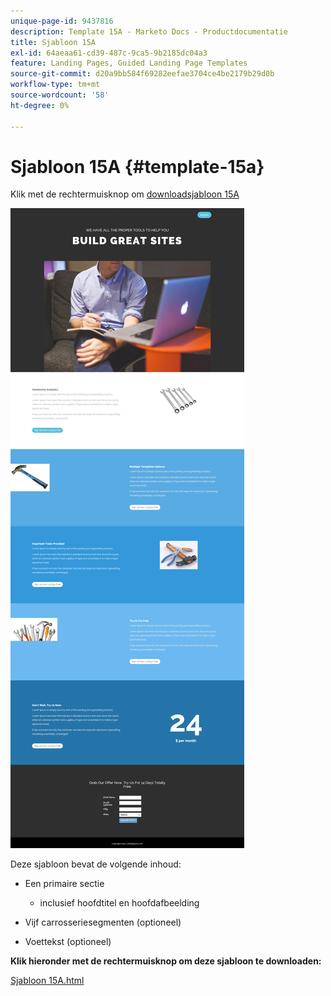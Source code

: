```yaml
---
unique-page-id: 9437816
description: Template 15A - Marketo Docs - Productdocumentatie
title: Sjabloon 15A
exl-id: 64aeaa61-cd39-487c-9ca5-9b2185dc04a3
feature: Landing Pages, Guided Landing Page Templates
source-git-commit: d20a9bb584f69282eefae3704ce4be2179b29d0b
workflow-type: tm+mt
source-wordcount: '58'
ht-degree: 0%

---
```


# Sjabloon 15A {#template-15a}

Klik met de rechtermuisknop om [downloadsjabloon 15A](https://experienceleague.adobe.com/landing/marketo/lp-templates/template-15a.html?lang=nl-NL)

![](assets/image2015-8-13-13-3a58-3a55.png)

Deze sjabloon bevat de volgende inhoud:

* Een primaire sectie

   * inclusief hoofdtitel en hoofdafbeelding

* Vijf carrosseriesegmenten (optioneel)
* Voettekst (optioneel)

**Klik hieronder met de rechtermuisknop om deze sjabloon te downloaden:**

[Sjabloon 15A.html](https://experienceleague.adobe.com/landing/marketo/lp-templates/template-15a.html?lang=nl-NL)
